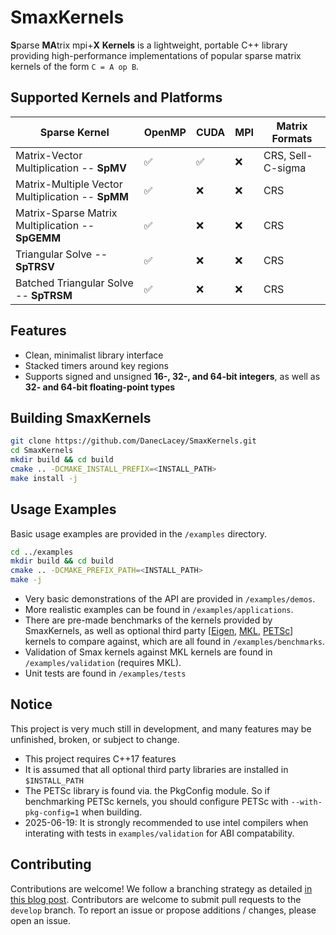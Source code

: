 # SmaxKernels

**S**parse **MA**trix mpi+**X** **Kernels** is a lightweight, portable C++ library providing high-performance implementations of popular sparse matrix kernels of the form `C = A op B`.

## Supported Kernels and Platforms ## 
| Sparse Kernel                                     | OpenMP    | CUDA     | MPI       | Matrix Formats |
|--------------                                     |---------- |----------|---------- | ----------|
| Matrix-Vector Multiplication -- **SpMV**          | ✅       | ✅       | ❌       | CRS, Sell-C-sigma |
| Matrix-Multiple Vector Multiplication -- **SpMM** | ✅       | ❌       | ❌       | CRS |
| Matrix-Sparse Matrix Multiplication -- **SpGEMM** | ✅       | ❌       | ❌       | CRS |
| Triangular Solve -- **SpTRSV**                    | ✅       | ❌       | ❌       | CRS |
| Batched Triangular Solve -- **SpTRSM**            | ✅       | ❌       | ❌       | CRS |

## Features ## 
* Clean, minimalist library interface
* Stacked timers around key regions
* Supports signed and unsigned **16-, 32-, and 64-bit integers**, as well as **32- and 64-bit floating-point types**

## Building SmaxKernels ##
```bash
git clone https://github.com/DanecLacey/SmaxKernels.git
cd SmaxKernels
mkdir build && cd build
cmake .. -DCMAKE_INSTALL_PREFIX=<INSTALL_PATH>
make install -j
```

## Usage Examples ##
Basic usage examples are provided in the `/examples` directory.
```bash
cd ../examples
mkdir build && cd build
cmake .. -DCMAKE_PREFIX_PATH=<INSTALL_PATH> 
make -j
```
* Very basic demonstrations of the API are provided in `/examples/demos`.
* More realistic examples can be found in `/examples/applications`.
* There are pre-made benchmarks of the kernels provided by SmaxKernels, as well as optional third party [[Eigen](https://eigen.tuxfamily.org/index.php?title=Main_Page), [MKL](https://www.intel.com/content/www/us/en/developer/tools/oneapi/onemkl.html), [PETSc](https://petsc.org/release/)] kernels to compare against, which are all found in `/examples/benchmarks`.
* Validation of Smax kernels against MKL kernels are found in `/examples/validation` (requires MKL).
* Unit tests are found in `/examples/tests`

## Notice ##
This project is very much still in development, and many features may be unfinished, broken, or subject to change.
* This project requires C++17 features
* It is assumed that all optional third party libraries are installed in `$INSTALL_PATH`
* The PETSc library is found via. the PkgConfig module. So if benchmarking PETSc kernels, you should configure PETSc with `--with-pkg-config=1` when building.
* 2025-06-19: It is strongly recommended to use intel compilers when interating with tests in `examples/validation` for ABI compatability. 

## Contributing ##
Contributions are welcome! We follow a branching strategy as detailed [in this blog post](https://nvie.com/posts/a-successful-git-branching-model/). Contributors are welcome to submit pull requests to the `develop` branch. To report an issue or propose additions / changes, please open an issue.